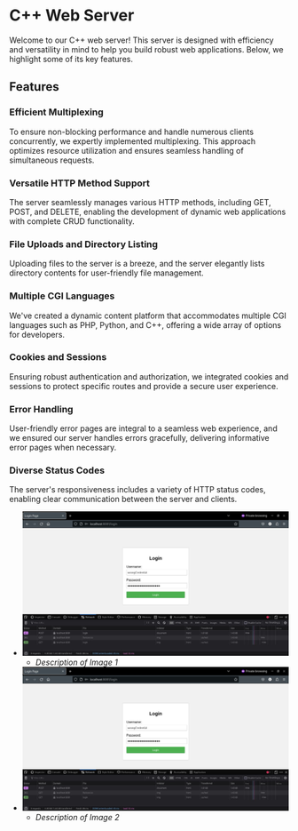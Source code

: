 # C++ Web Server

Welcome to our C++ web server! This server is designed with efficiency and versatility in mind to help you build robust web applications. Below, we highlight some of its key features.

## Features

### Efficient Multiplexing

To ensure non-blocking performance and handle numerous clients concurrently, we expertly implemented multiplexing. This approach optimizes resource utilization and ensures seamless handling of simultaneous requests.

### Versatile HTTP Method Support

The server seamlessly manages various HTTP methods, including GET, POST, and DELETE, enabling the development of dynamic web applications with complete CRUD functionality.

### File Uploads and Directory Listing

Uploading files to the server is a breeze, and the server elegantly lists directory contents for user-friendly file management.

### Multiple CGI Languages

We've created a dynamic content platform that accommodates multiple CGI languages such as PHP, Python, and C++, offering a wide array of options for developers.

### Cookies and Sessions

Ensuring robust authentication and authorization, we integrated cookies and sessions to protect specific routes and provide a secure user experience.

### Error Handling

User-friendly error pages are integral to a seamless web experience, and we ensured our server handles errors gracefully, delivering informative error pages when necessary.

### Diverse Status Codes

The server's responsiveness includes a variety of HTTP status codes, enabling clear communication between the server and clients.

- ![Description 1](https://github.com/Khoubaib-Boughalmi/Webserv/blob/master/assets/1697902585668.jpg)
  - *Description of Image 1*
- ![Description 2](https://github.com/Khoubaib-Boughalmi/Webserv/blob/master/assets/1697902585668.jpg)
  - *Description of Image 2*
